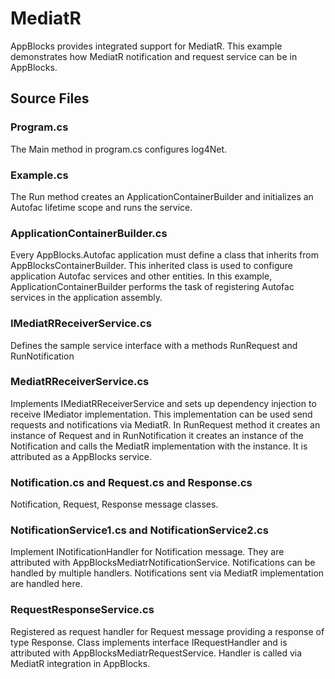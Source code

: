 # MediatR 

AppBlocks provides integrated support for MediatR. This example demonstrates how MediatR notification and request service can be in AppBlocks.


## Source Files

### Program.cs
The Main method in program.cs configures log4Net. 

### Example.cs
The Run method creates an ApplicationContainerBuilder and initializes an Autofac lifetime scope and runs the service. 

### ApplicationContainerBuilder.cs
Every AppBlocks.Autofac application must define a class that inherits from AppBlocksContainerBuilder. This inherited class is used to configure application Autofac services and other entities. In this example, ApplicationContainerBuilder performs the task of registering Autofac services in the application assembly. 

### IMediatRReceiverService.cs
Defines the sample service interface with a methods RunRequest and RunNotification

### MediatRReceiverService.cs
Implements IMediatRReceiverService and sets up dependency injection to receive IMediator implementation. This implementation can be used send requests and notifications via MediatR. In RunRequest method it creates an instance of Request and in RunNotification it creates an instance of the Notification and calls the MediatR implementation with the instance. It is attributed as a AppBlocks service. 

### Notification.cs and Request.cs and Response.cs
Notification, Request, Response message classes. 

### NotificationService1.cs and NotificationService2.cs
Implement INotificationHandler for Notification message. They are attributed with AppBlocksMediatrNotificationService. Notifications can be handled by multiple handlers. Notifications sent via MediatR implementation are handled here. 

### RequestResponseService.cs
Registered as request handler for Request message providing a response of type Response. Class implements interface IRequestHandler and is attributed with AppBlocksMediatrRequestService. Handler is called via MediatR integration in AppBlocks.



